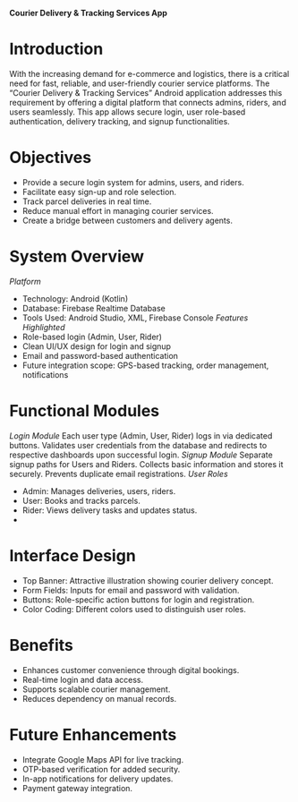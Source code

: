 __Courier Delivery & Tracking Services App__

# Introduction
With the increasing demand for e-commerce and logistics, there is a critical need for fast, reliable, and user-friendly courier service platforms. The “Courier Delivery & Tracking Services” Android application addresses this requirement by offering a digital platform that connects admins, riders, and users seamlessly. This app allows secure login, user role-based authentication, delivery tracking, and signup functionalities.

# Objectives
- Provide a secure login system for admins, users, and riders.
- Facilitate easy sign-up and role selection.
- Track parcel deliveries in real time.
- Reduce manual effort in managing courier services.
- Create a bridge between customers and delivery agents.

# System Overview
_Platform_
- Technology: Android (Kotlin)
- Database: Firebase Realtime Database 
- Tools Used: Android Studio, XML, Firebase Console
_Features Highlighted_
- Role-based login (Admin, User, Rider)
- Clean UI/UX design for login and signup
- Email and password-based authentication
- Future integration scope: GPS-based tracking, order management, notifications
  
# Functional Modules
 _Login Module_
Each user type (Admin, User, Rider) logs in via dedicated buttons. Validates user credentials from the database and redirects to respective dashboards upon successful login.
_Signup Module_
Separate signup paths for Users and Riders. Collects basic information and stores it securely. Prevents duplicate email registrations.
_User Roles_
- Admin: Manages deliveries, users, riders.
- User: Books and tracks parcels.
- Rider: Views delivery tasks and updates status.
- 
# Interface Design
- Top Banner: Attractive illustration showing courier delivery concept.
- Form Fields: Inputs for email and password with validation.
- Buttons: Role-specific action buttons for login and registration.
- Color Coding: Different colors used to distinguish user roles.

# Benefits
- Enhances customer convenience through digital bookings.
- Real-time login and data access.
- Supports scalable courier management.
- Reduces dependency on manual records.

# Future Enhancements
- Integrate Google Maps API for live tracking.
- OTP-based verification for added security.
- In-app notifications for delivery updates.
- Payment gateway integration.
